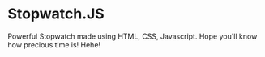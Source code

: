 # Stopwatch.JS
Powerful Stopwatch made using HTML, CSS, Javascript. Hope you'll know how precious time is! Hehe!
